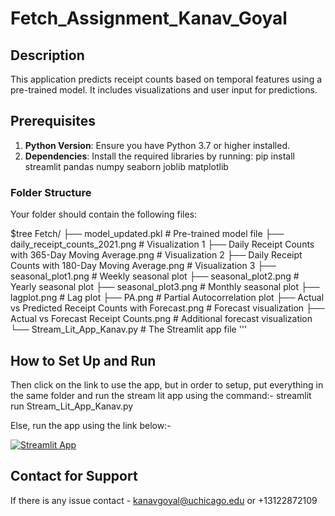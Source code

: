 # Fetch_Assignment_Kanav_Goyal

## Description
This application predicts receipt counts based on temporal features using a pre-trained model. It includes visualizations and user input for predictions.

## Prerequisites
1. **Python Version**: Ensure you have Python 3.7 or higher installed.
2. **Dependencies**: Install the required libraries by running:
pip install streamlit pandas numpy seaborn joblib matplotlib

### Folder Structure
Your folder should contain the following files:


$tree
Fetch/
├── model_updated.pkl                              # Pre-trained model file
├── daily_receipt_counts_2021.png                 # Visualization 1
├── Daily Receipt Counts with 365-Day Moving Average.png   # Visualization 2
├── Daily Receipt Counts with 180-Day Moving Average.png   # Visualization 3
├── seasonal_plot1.png                            # Weekly seasonal plot
├── seasonal_plot2.png                            # Yearly seasonal plot
├── seasonal_plot3.png                            # Monthly seasonal plot
├── lagplot.png                                   # Lag plot
├── PA.png                                        # Partial Autocorrelation plot
├── Actual vs Predicted Receipt Counts with Forecast.png  # Forecast visualization
├── Actual vs Forecast Receipt Counts.png         # Additional forecast visualization
└── Stream_Lit_App_Kanav.py                       # The Streamlit app file
'''
###
## How to Set Up and Run
Then click on the link to use the app, but in order to setup, put everything in the same folder and run the stream lit app using the command:-
streamlit run Stream_Lit_App_Kanav.py

Else, run the app using the link below:-

[![Streamlit App](https://static.streamlit.io/badges/streamlit_badge_black_white.svg)](https://fetchassignmentkanavgoyal-zndc5b5rncgrtyatmdfkzz.streamlit.app)

## Contact for Support
If there is any issue contact - kanavgoyal@uchicago.edu or +13122872109

